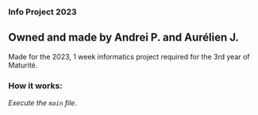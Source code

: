 ### Info Project 2023
## Owned and made by Andrei P. and Aurélien J.

Made for the 2023, 1 week informatics project required for the 3rd year of Maturité.

### How it works:
*Execute the `main` file*.
